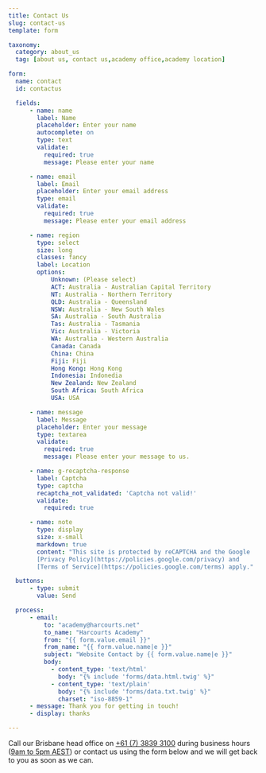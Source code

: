 ```yaml
---
title: Contact Us
slug: contact-us
template: form

taxonomy:
  category: about_us
  tag: [about us, contact us,academy office,academy location]

form:
  name: contact
  id: contactus

  fields:
      - name: name
        label: Name
        placeholder: Enter your name
        autocomplete: on
        type: text
        validate:
          required: true
          message: Please enter your name

      - name: email
        label: Email
        placeholder: Enter your email address
        type: email
        validate:
          required: true
          message: Please enter your email address

      - name: region
        type: select
        size: long
        classes: fancy
        label: Location
        options:
            Unknown: (Please select)
            ACT: Australia - Australian Capital Territory
            NT: Australia - Northern Territory
            QLD: Australia - Queensland
            NSW: Australia - New South Wales
            SA: Australia - South Australia
            Tas: Australia - Tasmania
            Vic: Australia - Victoria
            WA: Australia - Western Australia
            Canada: Canada
            China: China
            Fiji: Fiji
            Hong Kong: Hong Kong
            Indonesia: Indonedia
            New Zealand: New Zealand
            South Africa: South Africa
            USA: USA

      - name: message
        label: Message
        placeholder: Enter your message
        type: textarea
        validate:
          required: true
          message: Please enter your message to us.

      - name: g-recaptcha-response
        label: Captcha
        type: captcha
        recaptcha_not_validated: 'Captcha not valid!'
        validate:
          required: true

      - name: note
        type: display
        size: x-small
        markdown: true
        content: "This site is protected by reCAPTCHA and the Google
        [Privacy Policy](https://policies.google.com/privacy) and
        [Terms of Service](https://policies.google.com/terms) apply."

  buttons:
      - type: submit
        value: Send

  process:
      - email:
          to: "academy@harcourts.net"
          to_name: "Harcourts Academy"
          from: "{{ form.value.email }}"
          from_name: "{{ form.value.name|e }}"
          subject: "Website Contact by {{ form.value.name|e }}"
          body:
            - content_type: 'text/html'
              body: "{% include 'forms/data.html.twig' %}"
            - content_type: 'text/plain'
              body: "{% include 'forms/data.txt.twig' %}"
              charset: "iso-8859-1"
      - message: Thank you for getting in touch!
      - display: thanks

---
```


Call our Brisbane head office on <nobr><a href="tel:+61738393100">+61 (7) 3839 3100</a></nobr> during business hours ([9am to 5pm AEST](https://time.is/Brisbane)) or contact us using the form below and we will get back to you as soon as we can.
